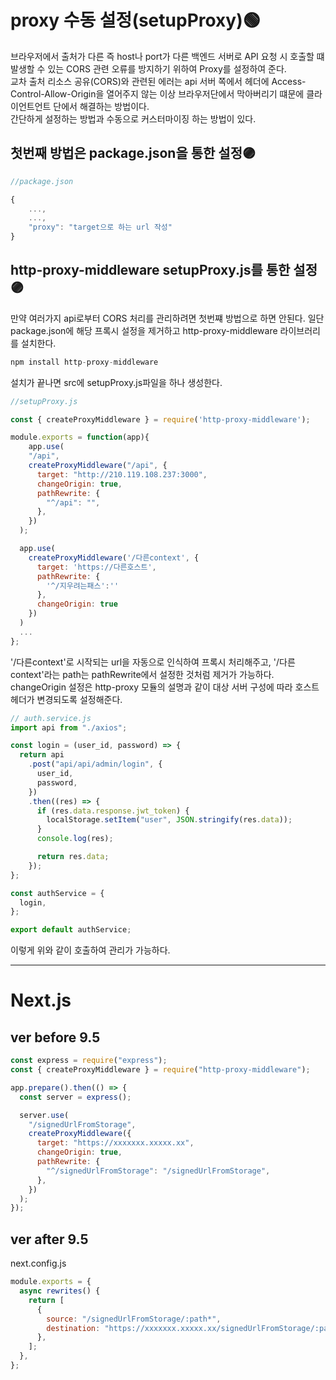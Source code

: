 # proxy 수동 설정(setupProxy)🟢

브라우저에서 출처가 다른 즉 host나 port가 다른 백엔드 서버로 API 요청 시 호출할 떄 발생할 수 있는 CORS 관련 오류를 방지하기 위하여 Proxy를 설정하여 준다. <br>
교차 출처 리소스 공유(CORS)와 관련된 에러는 api 서버 쪽에서 헤더에 Access-Control-Allow-Origin을 열어주지 않는 이상 브라우저단에서 막아버리기 떄문에 클라이언트언트 단에서 해결하는 방법이다. <br>
간단하게 설정하는 방법과 수동으로 커스터마이징 하는 방법이 있다.

## 첫번째 방법은 package.json을 통한 설정🟣

```javascript
//package.json

{
    ...,
    ...,
    "proxy": "target으로 하는 url 작성"
}
```

## http-proxy-middleware setupProxy.js를 통한 설정🟣

만약 여러가지 api로부터 CORS 처리를 관리하려면 첫번쨰 방법으로 하면 안된다. 일단 package.json에 해당 프록시 설정을 제거하고 http-proxy-middleware 라이브러리를 설치한다.

```javascript
npm install http-proxy-middleware
```

설치가 끝나면 src에 setupProxy.js파일을 하나 생성한다.

```javascript
//setupProxy.js

const { createProxyMiddleware } = require('http-proxy-middleware');

module.exports = function(app){
    app.use(
    "/api",
    createProxyMiddleware("/api", {
      target: "http://210.119.108.237:3000",
      changeOrigin: true,
      pathRewrite: {
        "^/api": "",
      },
    })
  );

  app.use(
    createProxyMiddleware('/다른context', {
      target: 'https://다른호스트',
      pathRewrite: {
        '^/지우려는패스':''
      },
      changeOrigin: true
    })
  )
  ...
};
```

'/다른context'로 시작되는 url을 자동으로 인식하여 프록시 처리해주고, '/다른context'라는 path는 pathRewrite에서 설정한 것처럼 제거가 가능하다. <br>
changeOrigin 설정은 http-proxy 모듈의 설명과 같이 대상 서버 구성에 따라 호스트 헤더가 변경되도록 설정해준다.

```javascript
// auth.service.js
import api from "./axios";

const login = (user_id, password) => {
  return api
    .post("api/api/admin/login", {
      user_id,
      password,
    })
    .then((res) => {
      if (res.data.response.jwt_token) {
        localStorage.setItem("user", JSON.stringify(res.data));
      }
      console.log(res);

      return res.data;
    });
};

const authService = {
  login,
};

export default authService;
```

이렇게 위와 같이 호출하여 관리가 가능하다.

---

# Next.js

## ver before 9.5

```javascript
const express = require("express");
const { createProxyMiddleware } = require("http-proxy-middleware");

app.prepare().then(() => {
  const server = express();

  server.use(
    "/signedUrlFromStorage",
    createProxyMiddleware({
      target: "https://xxxxxxx.xxxxx.xx",
      changeOrigin: true,
      pathRewrite: {
        "^/signedUrlFromStorage": "/signedUrlFromStorage",
      },
    })
  );
});
```

## ver after 9.5

next.config.js

```javascript
module.exports = {
  async rewrites() {
    return [
      {
        source: "/signedUrlFromStorage/:path*",
        destination: "https://xxxxxxx.xxxxx.xx/signedUrlFromStorage/:path*",
      },
    ];
  },
};
```
